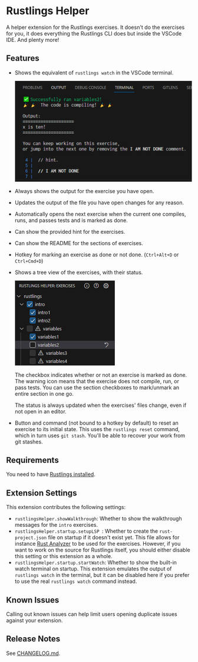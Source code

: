 # Rustlings Helper

A helper extension for the Rustlings exercises. It doesn't do the exercises for you, it does everything the Rustlings CLI does but inside the VSCode IDE. And plenty more!


## Features

* Shows the equivalent of `rustlings watch` in the VSCode terminal.

  ![Watch Terminal](media/watch-terminal.png)

* Always shows the output for the exercise you have open.
* Updates the output of the file you have open changes for any reason.
* Automatically opens the next exercise when the current one compiles, runs, and passes tests and is marked as done.
* Can show the provided hint for the exercises.
* Can show the README for the sections of exercises.
* Hotkey for marking an exercise as done or not done. (`Ctrl+Alt+D` or `Ctrl+Cmd+D`)
* Shows a tree view of the exercises, with their status.

  ![Tree View](media/tree-view.png)
  
  The checkbox indicates whether or not an exercise is marked as done. The warning icon means that the exercise does not compile, run, or pass tests. You can use the section checkboxes to mark/unmark an entire section in one go.

  The status is always updated when the exercises' files change, even if not open in an editor.
* Button and command (not bound to a hotkey by default) to reset an exercise to its initial state. This uses the `rustlings reset` command, which in turn uses `git stash`. You'll be able to recover your work from git stashes.

## Requirements

You need to have [Rustlings installed](https://github.com/rust-lang/rustlings#getting-started). 

## Extension Settings

This extension contributes the following settings:

* `rustlingsHelper.showWalkthrough`: Whether to show the walkthrough messages for the `intro` exercises.
* `rustlingsHelper.startup.setupLSP `: Whether to create the `rust-project.json` file on startup if it doesn't exist yet. This file allows for instance [Rust Analyzer](https://marketplace.visualstudio.com/items?itemName=rust-lang.rust-analyzer) to be used for the exercises. However, if you want to work on the source for Rustlings itself, you should either disable this setting or this extension as a whole.
* `rustlingsHelper.startup.startWatch`: Whether to show the built-in watch terminal on startup. This extension emulates the output of `rustlings watch` in the terminal, but it can be disabled here if you prefer to use the real `rustlings watch` command instead.

## Known Issues

Calling out known issues can help limit users opening duplicate issues against your extension.

## Release Notes

See [CHANGELOG.md](CHANGELOG.md).